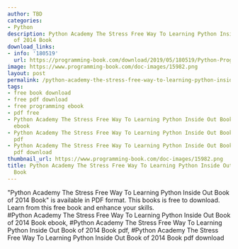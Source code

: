 ```yaml
---
author: TBD
categories:
- Python
description: Python Academy The Stress Free Way To Learning Python Inside Out Book
  of 2014 Book
download_links:
- info: '180519'
  url: https://programming-book.com/download/2019/05/180519/Python-Programming123uo00es0442.pdf
image: https://www.programming-book.com/doc-images/15982.png
layout: post
permalink: /python-academy-the-stress-free-way-to-learning-python-inside-out-book-of-2014-bo.html
tags:
- free book download
- free pdf download
- free programming ebook
- pdf free
- Python Academy The Stress Free Way To Learning Python Inside Out Book of 2014 Book
  ebook
- Python Academy The Stress Free Way To Learning Python Inside Out Book of 2014 Book
  pdf
- Python Academy The Stress Free Way To Learning Python Inside Out Book of 2014 Book
  pdf download
thumbnail_url: https://www.programming-book.com/doc-images/15982.png
title: Python Academy The Stress Free Way To Learning Python Inside Out Book of 2014
  Book
---
```


 
<div class="item-desc text-justify">
  "Python Academy The Stress Free Way To Learning Python Inside Out Book of 2014 Book" is available in PDF format. This books is free to download. Learn from this free book and enhance your skills.
  <br>
  #Python Academy The Stress Free Way To Learning Python Inside Out Book of 2014 Book ebook, #Python Academy The Stress Free Way To Learning Python Inside Out Book of 2014 Book pdf, #Python Academy The Stress Free Way To Learning Python Inside Out Book of 2014 Book pdf download
</div>